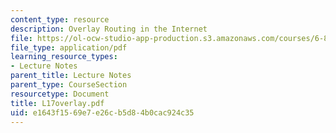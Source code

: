 ```yaml
---
content_type: resource
description: Overlay Routing in the Internet
file: https://ol-ocw-studio-app-production.s3.amazonaws.com/courses/6-829-computer-networks-fall-2002/e1643f1569e7e26cb5d84b0cac924c35_L17overlay.pdf
file_type: application/pdf
learning_resource_types:
- Lecture Notes
parent_title: Lecture Notes
parent_type: CourseSection
resourcetype: Document
title: L17overlay.pdf
uid: e1643f15-69e7-e26c-b5d8-4b0cac924c35
---
```

